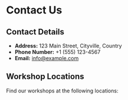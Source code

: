 # Contact Us

## Contact Details

- **Address:** 123 Main Street, Cityville, Country
- **Phone Number:** +1 (555) 123-4567
- **Email:** info@example.com

## Workshop Locations

Find our workshops at the following locations:
